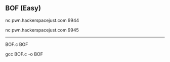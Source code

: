 BOF (Easy)
----------------------------------------

nc pwn.hackerspacejust.com 9944

nc pwn.hackerspacejust.com 9945

----------------------------------------
BOF.c  BOF



gcc BOF.c -o BOF